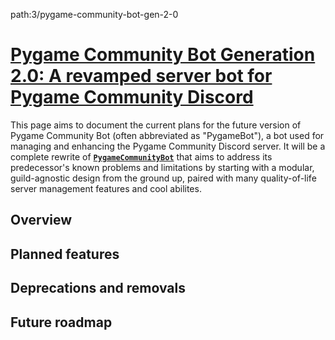 path:3/pygame-community-bot-gen-2-0

# [Pygame Community Bot Generation 2.0: A revamped server bot for Pygame Community Discord](https://github.com/orgs/pygame-community/projects/3)

This page aims to document the current plans for the future version of Pygame Community Bot (often abbreviated as "PygameBot"), a bot used for managing and enhancing the Pygame Community Discord server. It will be a complete rewrite of [**`PygameCommunityBot`**](https://github.com/pygame-community/PygameCommunityBot) that aims to address its predecessor's known problems and limitations by starting with a modular, guild-agnostic design from the ground up, paired with many quality-of-life server management features and cool abilites.

## Overview
## Planned features
## Deprecations and removals
## Future roadmap
